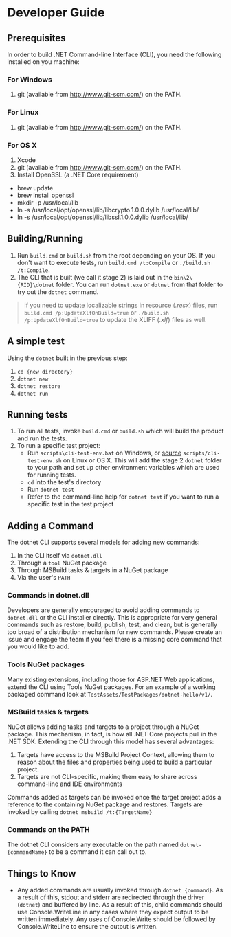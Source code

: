 Developer Guide
===============

## Prerequisites

In order to build .NET Command-line Interface (CLI), you need the following installed on you machine:

### For Windows

1. git (available from http://www.git-scm.com/) on the PATH.

### For Linux

1. git (available from http://www.git-scm.com/) on the PATH.

### For OS X

1. Xcode
2. git (available from http://www.git-scm.com/) on the PATH.
3. Install OpenSSL (a .NET Core requirement)
  - brew update
  - brew install openssl
  - mkdir -p /usr/local/lib
  - ln -s /usr/local/opt/openssl/lib/libcrypto.1.0.0.dylib /usr/local/lib/
  - ln -s /usr/local/opt/openssl/lib/libssl.1.0.0.dylib /usr/local/lib/

## Building/Running

1. Run `build.cmd` or `build.sh` from the root depending on your OS. If you don't want to execute tests, run `build.cmd /t:Compile` or `./build.sh /t:Compile`. 
2. The CLI that is built (we call it stage 2) is laid out in the `bin\2\{RID}\dotnet` folder. You can run `dotnet.exe` or `dotnet` from that folder to try out the `dotnet` command.

> If you need to update localizable strings in resource (*.resx*) files, run `build.cmd /p:UpdateXlfOnBuild=true` or `./build.sh /p:UpdateXlfOnBuild=true` to update the XLIFF (*.xlf*) files as well.

## A simple test
Using the `dotnet` built in the previous step:

1. `cd {new directory}`
2. `dotnet new`
3. `dotnet restore`
4. `dotnet run`

## Running tests

1. To run all tests, invoke `build.cmd` or `build.sh` which will build the product and run the tests.
2. To run a specific test project:
    - Run `scripts\cli-test-env.bat` on Windows, or [source](https://en.wikipedia.org/wiki/Source_(command)) `scripts/cli-test-env.sh` on Linux or OS X.  This will add the stage 2 `dotnet` folder to your path and set up other environment variables which are used for running tests.
    - `cd` into the test's directory
    - Run `dotnet test`
    - Refer to the command-line help for `dotnet test` if you want to run a specific test in the test project

## Adding a Command

The dotnet CLI supports several models for adding new commands:

1. In the CLI itself via `dotnet.dll`
2. Through a `tool` NuGet package
3. Through MSBuild tasks & targets in a NuGet package
4. Via the user's `PATH`

### Commands in dotnet.dll

Developers are generally encouraged to avoid adding commands to `dotnet.dll` or the CLI installer directly. This is appropriate for very general commands such as restore, build, publish, test, and clean, but is generally too broad of a distribution mechanism for new commands. Please create an issue and engage the team if you feel there is a missing core command that you would like to add.

### Tools NuGet packages

Many existing extensions, including those for ASP.NET Web applications, extend the CLI using Tools NuGet packages. For an example of a working packaged command look at `TestAssets/TestPackages/dotnet-hello/v1/`.

### MSBuild tasks & targets

NuGet allows adding tasks and targets to a project through a NuGet package. This mechanism, in fact, is how all .NET Core projects pull in the .NET SDK. Extending the CLI through this model has several advantages:

1. Targets have access to the MSBuild Project Context, allowing them to reason about the files and properties being used to build a particular project.
2. Targets are not CLI-specific, making them easy to share across command-line and IDE environments

Commands added as targets can be invoked once the target project adds a reference to the containing NuGet package and restores. 
Targets are invoked by calling `dotnet msbuild /t:{TargetName}`

### Commands on the PATH

The dotnet CLI considers any executable on the path named `dotnet-{commandName}` to be a command it can call out to. 

## Things to Know

- Any added commands are usually invoked through `dotnet {command}`. As a result of this, stdout and stderr are redirected through the driver (`dotnet`) and buffered by line. As a result of this, child commands should use Console.WriteLine in any cases where they expect output to be written immediately. Any uses of Console.Write should be followed by Console.WriteLine to ensure the output is written.
